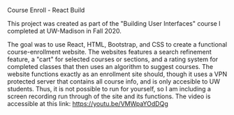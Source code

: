 Course Enroll - React Build

This project was created as part of the "Building User Interfaces" course I completed at UW-Madison in Fall 2020.

The goal was to use React, HTML, Bootstrap, and CSS to create a functional course-enrollment website. The websites features a search refinement feature, a "cart" for selected courses or sections, and a rating system for completed classes that then uses an algorithm to suggest courses. The website functions exactly as an enrollment site should, though it uses a VPN protected server that contains all course info, and is only accesible to UW students. Thus, it is not possible to run for yourself, so I am including a screen recording run through of the site and its functions. The video is accessible at this link: https://youtu.be/VMWpaYOdDQg
